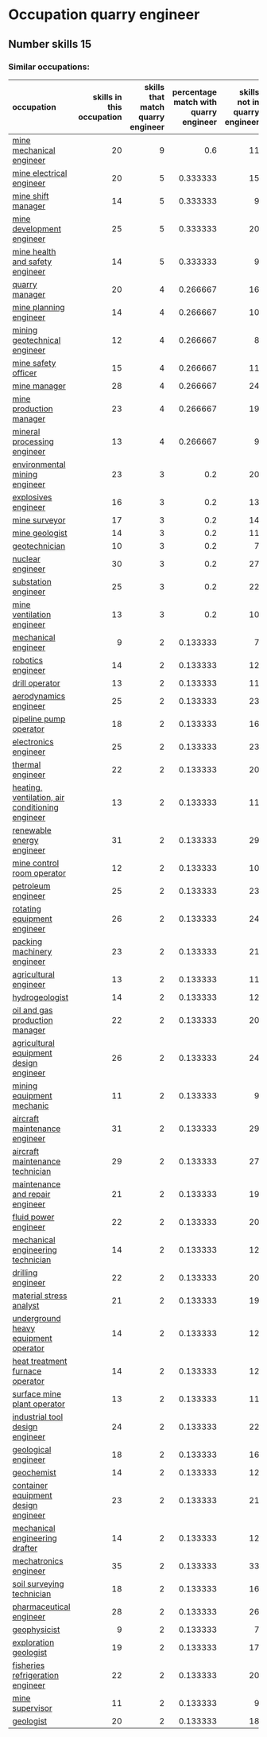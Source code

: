 # Occupation quarry engineer
## Number skills 15
### Similar occupations:
| occupation                                                                                            |   skills in this occupation |   skills that match quarry engineer |   percentage match with quarry engineer |   skills not in quarry engineer |
|:------------------------------------------------------------------------------------------------------|----------------------------:|------------------------------------:|----------------------------------------:|--------------------------------:|
| [mine mechanical engineer](mine_mechanical_engineer.md)                                               |                          20 |                                   9 |                                0.6      |                              11 |
| [mine electrical engineer](mine_electrical_engineer.md)                                               |                          20 |                                   5 |                                0.333333 |                              15 |
| [mine shift manager](mine_shift_manager.md)                                                           |                          14 |                                   5 |                                0.333333 |                               9 |
| [mine development engineer](mine_development_engineer.md)                                             |                          25 |                                   5 |                                0.333333 |                              20 |
| [mine health and safety engineer](mine_health_and_safety_engineer.md)                                 |                          14 |                                   5 |                                0.333333 |                               9 |
| [quarry manager](quarry_manager.md)                                                                   |                          20 |                                   4 |                                0.266667 |                              16 |
| [mine planning engineer](mine_planning_engineer.md)                                                   |                          14 |                                   4 |                                0.266667 |                              10 |
| [mining geotechnical engineer](mining_geotechnical_engineer.md)                                       |                          12 |                                   4 |                                0.266667 |                               8 |
| [mine safety officer](mine_safety_officer.md)                                                         |                          15 |                                   4 |                                0.266667 |                              11 |
| [mine manager](mine_manager.md)                                                                       |                          28 |                                   4 |                                0.266667 |                              24 |
| [mine production manager](mine_production_manager.md)                                                 |                          23 |                                   4 |                                0.266667 |                              19 |
| [mineral processing engineer](mineral_processing_engineer.md)                                         |                          13 |                                   4 |                                0.266667 |                               9 |
| [environmental mining engineer](environmental_mining_engineer.md)                                     |                          23 |                                   3 |                                0.2      |                              20 |
| [explosives engineer](explosives_engineer.md)                                                         |                          16 |                                   3 |                                0.2      |                              13 |
| [mine surveyor](mine_surveyor.md)                                                                     |                          17 |                                   3 |                                0.2      |                              14 |
| [mine geologist](mine_geologist.md)                                                                   |                          14 |                                   3 |                                0.2      |                              11 |
| [geotechnician](geotechnician.md)                                                                     |                          10 |                                   3 |                                0.2      |                               7 |
| [nuclear engineer](nuclear_engineer.md)                                                               |                          30 |                                   3 |                                0.2      |                              27 |
| [substation engineer](substation_engineer.md)                                                         |                          25 |                                   3 |                                0.2      |                              22 |
| [mine ventilation engineer](mine_ventilation_engineer.md)                                             |                          13 |                                   3 |                                0.2      |                              10 |
| [mechanical engineer](mechanical_engineer.md)                                                         |                           9 |                                   2 |                                0.133333 |                               7 |
| [robotics engineer](robotics_engineer.md)                                                             |                          14 |                                   2 |                                0.133333 |                              12 |
| [drill operator](drill_operator.md)                                                                   |                          13 |                                   2 |                                0.133333 |                              11 |
| [aerodynamics engineer](aerodynamics_engineer.md)                                                     |                          25 |                                   2 |                                0.133333 |                              23 |
| [pipeline pump operator](pipeline_pump_operator.md)                                                   |                          18 |                                   2 |                                0.133333 |                              16 |
| [electronics engineer](electronics_engineer.md)                                                       |                          25 |                                   2 |                                0.133333 |                              23 |
| [thermal engineer](thermal_engineer.md)                                                               |                          22 |                                   2 |                                0.133333 |                              20 |
| [heating, ventilation, air conditioning engineer](heating,_ventilation,_air_conditioning_engineer.md) |                          13 |                                   2 |                                0.133333 |                              11 |
| [renewable energy engineer](renewable_energy_engineer.md)                                             |                          31 |                                   2 |                                0.133333 |                              29 |
| [mine control room operator](mine_control_room_operator.md)                                           |                          12 |                                   2 |                                0.133333 |                              10 |
| [petroleum engineer](petroleum_engineer.md)                                                           |                          25 |                                   2 |                                0.133333 |                              23 |
| [rotating equipment engineer](rotating_equipment_engineer.md)                                         |                          26 |                                   2 |                                0.133333 |                              24 |
| [packing machinery engineer](packing_machinery_engineer.md)                                           |                          23 |                                   2 |                                0.133333 |                              21 |
| [agricultural engineer](agricultural_engineer.md)                                                     |                          13 |                                   2 |                                0.133333 |                              11 |
| [hydrogeologist](hydrogeologist.md)                                                                   |                          14 |                                   2 |                                0.133333 |                              12 |
| [oil and gas production manager](oil_and_gas_production_manager.md)                                   |                          22 |                                   2 |                                0.133333 |                              20 |
| [agricultural equipment design engineer](agricultural_equipment_design_engineer.md)                   |                          26 |                                   2 |                                0.133333 |                              24 |
| [mining equipment mechanic](mining_equipment_mechanic.md)                                             |                          11 |                                   2 |                                0.133333 |                               9 |
| [aircraft maintenance engineer](aircraft_maintenance_engineer.md)                                     |                          31 |                                   2 |                                0.133333 |                              29 |
| [aircraft maintenance technician](aircraft_maintenance_technician.md)                                 |                          29 |                                   2 |                                0.133333 |                              27 |
| [maintenance and repair engineer](maintenance_and_repair_engineer.md)                                 |                          21 |                                   2 |                                0.133333 |                              19 |
| [fluid power engineer](fluid_power_engineer.md)                                                       |                          22 |                                   2 |                                0.133333 |                              20 |
| [mechanical engineering technician](mechanical_engineering_technician.md)                             |                          14 |                                   2 |                                0.133333 |                              12 |
| [drilling engineer](drilling_engineer.md)                                                             |                          22 |                                   2 |                                0.133333 |                              20 |
| [material stress analyst](material_stress_analyst.md)                                                 |                          21 |                                   2 |                                0.133333 |                              19 |
| [underground heavy equipment operator](underground_heavy_equipment_operator.md)                       |                          14 |                                   2 |                                0.133333 |                              12 |
| [heat treatment furnace operator](heat_treatment_furnace_operator.md)                                 |                          14 |                                   2 |                                0.133333 |                              12 |
| [surface mine plant operator](surface_mine_plant_operator.md)                                         |                          13 |                                   2 |                                0.133333 |                              11 |
| [industrial tool design engineer](industrial_tool_design_engineer.md)                                 |                          24 |                                   2 |                                0.133333 |                              22 |
| [geological engineer](geological_engineer.md)                                                         |                          18 |                                   2 |                                0.133333 |                              16 |
| [geochemist](geochemist.md)                                                                           |                          14 |                                   2 |                                0.133333 |                              12 |
| [container equipment design engineer](container_equipment_design_engineer.md)                         |                          23 |                                   2 |                                0.133333 |                              21 |
| [mechanical engineering drafter](mechanical_engineering_drafter.md)                                   |                          14 |                                   2 |                                0.133333 |                              12 |
| [mechatronics engineer](mechatronics_engineer.md)                                                     |                          35 |                                   2 |                                0.133333 |                              33 |
| [soil surveying technician](soil_surveying_technician.md)                                             |                          18 |                                   2 |                                0.133333 |                              16 |
| [pharmaceutical engineer](pharmaceutical_engineer.md)                                                 |                          28 |                                   2 |                                0.133333 |                              26 |
| [geophysicist](geophysicist.md)                                                                       |                           9 |                                   2 |                                0.133333 |                               7 |
| [exploration geologist](exploration_geologist.md)                                                     |                          19 |                                   2 |                                0.133333 |                              17 |
| [fisheries refrigeration engineer](fisheries_refrigeration_engineer.md)                               |                          22 |                                   2 |                                0.133333 |                              20 |
| [mine supervisor](mine_supervisor.md)                                                                 |                          11 |                                   2 |                                0.133333 |                               9 |
| [geologist](geologist.md)                                                                             |                          20 |                                   2 |                                0.133333 |                              18 |
